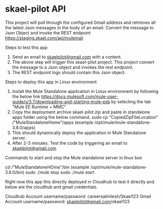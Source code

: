 # skael-pilot API

This project will poll through the configured Gmail address and retrieves all the latest Json messages in the body of an email. Convert the message to Json Object and invoke the REST endpoint 
https://staging.skael.com/api/mulemail

Steps to test this app

1. Send an email to skaelpilot@gmail.com with a content.
2. The above step will trigger this skael-pilot project. This project convert the message to a Json object and invokes the rest endpoint.
3. The REST endpoint logs should contain this Json object.

Steps to deploy this app in Linux environment

1. Install the Mule Standalone application in Linux environment by following the below link https://docs.mulesoft.com/mule-user-guide/v/3.7/downloading-and-starting-mule-esb
   by selecting the tab "Mule EE Runtime + MMC"
2. Copy the deployment archive skael-pilot.zip and paste in standalone apps folder using the below command.
   sudo cp "CopiedZipFileLocation" /"MuleStandaloneHome"/apps (example /opt/mule/mule-standalone-3.8.0/apps)
3. This should dynamically deploy the application in Mule Standalone server.
4. After 2-3 minutes. Test the code by triggering an email to skaelpilot@gmail.com

Commands to start and stop the Mule standalone server in linux box

cd /"MuleStandaloneHOme"/bin (example /opt/mule/mule-standalone-3.8.0/bin)
sudo ./mule stop
sudo ./mule start

Right now this app this directly deployed in Cloudhub to test it directly and below are the cloudhub and gmail credentials.

Cloudhub Account username/password: careersakhilesh/Skael123
Gmail Account username/password: skaelpilot@gmail.com/skael123

